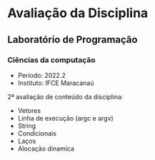 # Avaliação da Disciplina
## Laboratório de Programação
### Ciências da computação

- Período: 2022.2
- Instituto: IFCE Maracanaú

2ª avaliação de conteúdo da disciplina:

- Vetores
- Linha de execução (argc e argv)
- String
- Condicionais
- Laços
- Alocação dinamica
